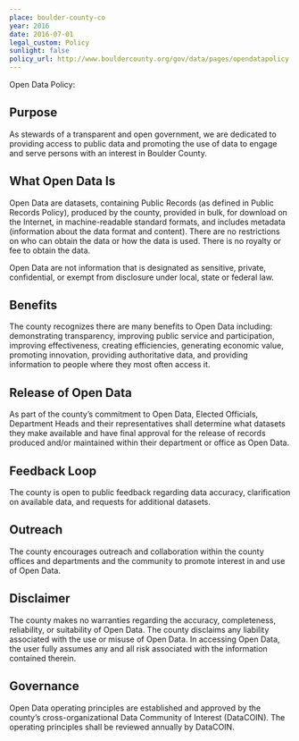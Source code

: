 ```yaml
---
place: boulder-county-co
year: 2016
date: 2016-07-01
legal_custom: Policy
sunlight: false
policy_url: http://www.bouldercounty.org/gov/data/pages/opendatapolicy.aspx
---
```


Open Data Policy:

## Purpose

As stewards of a transparent and open government, we are dedicated to providing access to public data and promoting the use of data to engage and serve persons with an interest in Boulder County.

## What Open Data Is

Open Data are datasets, containing Public Records (as defined in Public Records Policy), produced by the county, provided in bulk, for download on the Internet, in machine-readable standard formats, and includes metadata (information about the data format and content). There are no restrictions on who can obtain the data or how the data is used. There is no royalty or fee to obtain the data.

Open Data are not information that is designated as sensitive, private, confidential, or exempt from disclosure under local, state or federal law.

## Benefits

The county recognizes there are many benefits to Open Data including: demonstrating transparency, improving public service and participation, improving effectiveness, creating efficiencies, generating economic value, promoting innovation, providing authoritative data, and providing information to people where they most often access it.

## Release of Open Data

As part of the county’s commitment to Open Data, Elected Officials, Department Heads and their representatives shall determine what datasets they make available and have final approval for the release of records produced and/or maintained within their department or office as Open Data.

## Feedback Loop

The county is open to public feedback regarding data accuracy, clarification on available data, and requests for additional datasets.

## Outreach

The county encourages outreach and collaboration within the county offices and departments and the community to promote interest in and use of Open Data.

## Disclaimer

The county makes no warranties regarding the accuracy, completeness, reliability, or suitability of Open Data. The county disclaims any liability associated with the use or misuse of Open Data. In accessing Open Data, the user fully assumes any and all risk associated with the information contained therein.

## Governance

Open Data operating principles are established and approved by the county’s cross-organizational Data Community of Interest (DataCOIN).  The operating principles shall be reviewed annually by DataCOIN.
